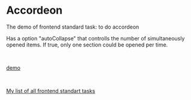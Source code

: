 # Accordeon

The demo of frontend standard task: to do accordeon

Has a option "autoCollapse" that controlls the number of simultaneously opened items. If true, only one section could be opened per time.

<br/>

[demo](https://accordeon.vercel.app/)

<br/>

[My list of all frontend standart tasks](https://github.com/proehavshiy/My-standart-frontend-tasks)

